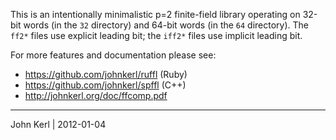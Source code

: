 This is an intentionally minimalistic p=2 finite-field library operating on
32-bit words (in the `32` directory) and 64-bit words (in the `64` directory).
The `ff2*` files use explicit leading bit; the `iff2*` files use implicit
leading bit.

For more features and documentation please see:

* https://github.com/johnkerl/ruffl (Ruby)
* https://github.com/johnkerl/spffl (C++)
* http://johnkerl.org/doc/ffcomp.pdf

----------------------------------------------------------------

John Kerl | 2012-01-04
